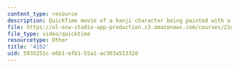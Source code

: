 ```yaml
---
content_type: resource
description: QuickTime movie of a kanji character being painted with a brush.
file: https://ol-ocw-studio-app-production.s3.amazonaws.com/courses/21g-504-japanese-iv-spring-2009/5935251ce6b1efb155a1ac303a51332d_4152.mov
file_type: video/quicktime
resourcetype: Other
title: '4152'
uid: 5935251c-e6b1-efb1-55a1-ac303a51332d
---
```

